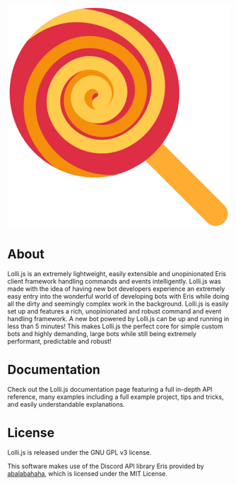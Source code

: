 ![lolli.js](docs/lollipop.ico)
# About

Lolli.js is an extremely lightweight, easily extensible and unopinionated Eris client framework handling commands and events intelligently. Lolli.js was made with the idea of having new bot developers experience an extremely easy entry into the wonderful world of developing bots with Eris while doing all the dirty and seemingly complex work in the background. Lolli.js is easily set up and features a rich, unopinionated and robust command and event handling framework. A new bot powered by Lolli.js can be up and running in less than 5 minutes! This makes Lolli.js the perfect core for simple custom bots and highly demanding, large bots while still being extremely performant, predictable and robust!

# Documentation

Check out the Lolli.js documentation page featuring a full in-depth API reference, many examples including a full example project, tips and tricks, and easily understandable explanations.

# License

Lolli.js is released under the GNU GPL v3 license.

This software makes use of the Discord API library Eris provided by [abalabahaha](https://github.com/abalabahaha/Eris/), which is licensed under the MIT License.